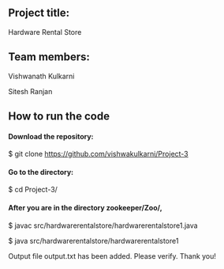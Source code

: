 ## Project title:

Hardware Rental Store


## Team members:

Vishwanath Kulkarni

Sitesh Ranjan

## How to run the code

#### Download the repository:

$ git clone https://github.com/vishwakulkarni/Project-3

#### Go to the directory:

$ cd Project-3/

#### After you are in the directory zookeeper/Zoo/,

$ javac src/hardwarerentalstore/hardwarerentalstore1.java

$ java src/hardwarerentalstore/hardwarerentalstore1

Output file output.txt has been added. Please verify. Thank you!
